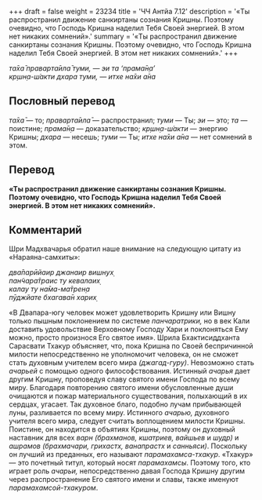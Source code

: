 +++
draft = false
weight = 23234
title = 'ЧЧ Антйа 7.12'
description = '«Ты распространил движение санкиртаны сознания Кришны. Поэтому очевидно, что Господь Кришна наделил Тебя Своей энергией. В этом нет никаких сомнений».'
summary = '«Ты распространил движение санкиртаны сознания Кришны. Поэтому очевидно, что Господь Кришна наделил Тебя Своей энергией. В этом нет никаких сомнений».'
+++

_та̄ха̄ праварта̄ила̄ туми, — эи та ‘прама̄н̣а’  
кр̣шн̣а-ш́акти дхара туми, — итхе на̄хи а̄на_

## Пословный перевод

_та̄ха̄_ — то; _праварта̄ила̄_ — распространил; _туми_ — Ты; _эи_ — это; _та_ — поистине; _прама̄н̣а_ — доказательство; _кр̣шн̣а_\-_ш́акти_ — энергию Кришны; _дхара_ — несешь; _туми_ — Ты; _итхе_ _на̄хи_ _а̄на_ — нет сомнений в этом.

## Перевод

**«Ты распространил движение санкиртаны сознания Кришны. Поэтому очевидно, что Господь Кришна наделил Тебя Своей энергией. В этом нет никаких сомнений».**

## Комментарий

Шри Мадхвачарья обратил наше внимание на следующую цитату из «Нараяна-самхиты»:

_два̄парӣйаир джанаир вишн̣ух̣  
пан̃чара̄траис ту кевалаих̣  
калау ту на̄ма-ма̄трен̣а  
пӯджйате бхагава̄н харих̣_

«В Двапара-югу человек может удовлетворить Кришну или Вишну только пышным поклонением по системе _панчаратрики,_ но в век Кали доставить удовольствие Верховному Господу Хари и поклоняться Ему можно, просто произнося Его святое имя». Шрила Бхактисиддханта Сарасвати Тхакур объясняет, что, пока Кришна по Своей беспричинной милости непосредственно не уполномочит человека, он не сможет стать духовным учителем всего мира _(джагад-гуру)_. Невозможно стать _ачарьей_ с помощью одного философствования. Истинный _ачарья_ дает другим Кришну, проповедуя славу святого имени Господа по всему миру. Благодаря повторению святого имени обусловленные души очищаются и пожар материального существования, полыхающий в их сердцах, угасает. Так духовное благо, подобно лучам прибывающей луны, разливается по всему миру. Истинного _ачарью,_ духовного учителя всего мира, следует считать воплощением милости Кришны. Поистине, он находится в объятиях Кришны, поэтому он духовный наставник для всех _варн_ _(брахманов, кшатриев, вайшьев_ и _шудр)_ и _ашрамов_ _(брахмачари, грихастх, ванапрастх_ и _санньяси)_. Поскольку он лучший из преданных, его называют _парамахамса-тхакур_. «Тхакур» — это почетный титул, который носят _парамахамсы_. Поэтому того, кто играет роль _ачарьи,_ непосредственно давая Господа Кришну другим через распространение Его святого имени и славы, также именуют _парамахамсой-тхакуром_.
